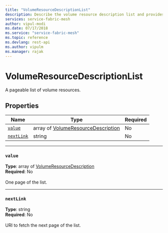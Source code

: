 ```yaml
---
title: "VolumeResourceDescriptionList"
description: Describe the volume resource description list and provides the names, types, and requirement statuses of properties for the list of volume resources.
services: service-fabric-mesh
author: vipul-modi
ms.date: 07/17/2018
ms.service: "service-fabric-mesh"
ms.topic: reference
ms.devlang: rest-api
ms.author: vipulm
ms.manager: rajak
---
```

# VolumeResourceDescriptionList

A pageable list of volume resources.

## Properties
| Name | Type | Required |
| --- | --- | --- |
| [`value`](#value) | array of [VolumeResourceDescription](sfmeshrp-model-volumeresourcedescription.md) | No |
| [`nextLink`](#nextlink) | string | No |

____
### `value`
__Type__: array of [VolumeResourceDescription](sfmeshrp-model-volumeresourcedescription.md) <br/>
__Required__: No<br/>
<br/>
One page of the list.

____
### `nextLink`
__Type__: string <br/>
__Required__: No<br/>
<br/>
URI to fetch the next page of the list.
